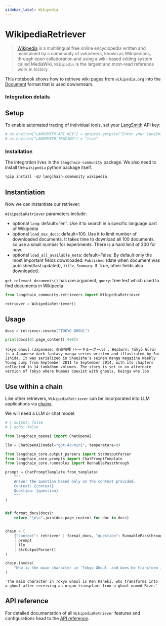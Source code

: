 ```yaml
---
sidebar_label: Wikipedia
---
```


# WikipediaRetriever

>[Wikipedia](https://wikipedia.org/) is a multilingual free online encyclopedia written and maintained by a community of volunteers, known as Wikipedians, through open collaboration and using a wiki-based editing system called MediaWiki. `Wikipedia` is the largest and most-read reference work in history.

This notebook shows how to retrieve wiki pages from `wikipedia.org` into the [Document](https://python.langchain.com/api_reference/core/documents/langchain_core.documents.base.Document.html) format that is used downstream.

### Integration details

<ItemTable category="external_retrievers" item="WikipediaRetriever" />

## Setup
To enable automated tracing of individual tools, set your [LangSmith](https://docs.smith.langchain.com/) API key:


```python
# os.environ["LANGSMITH_API_KEY"] = getpass.getpass("Enter your LangSmith API key: ")
# os.environ["LANGSMITH_TRACING"] = "true"
```

### Installation

The integration lives in the `langchain-community` package. We also need to install the `wikipedia` python package itself.


```python
%pip install -qU langchain-community wikipedia
```

## Instantiation

Now we can instantiate our retriever:

`WikipediaRetriever` parameters include:
- optional `lang`: default="en". Use it to search in a specific language part of Wikipedia
- optional `load_max_docs`: default=100. Use it to limit number of downloaded documents. It takes time to download all 100 documents, so use a small number for experiments. There is a hard limit of 300 for now.
- optional `load_all_available_meta`: default=False. By default only the most important fields downloaded: `Published` (date when document was published/last updated), `title`, `Summary`. If True, other fields also downloaded.

`get_relevant_documents()` has one argument, `query`: free text which used to find documents in Wikipedia


```python
from langchain_community.retrievers import WikipediaRetriever

retriever = WikipediaRetriever()
```

## Usage


```python
docs = retriever.invoke("TOKYO GHOUL")
```


```python
print(docs[0].page_content[:400])
```
```output
Tokyo Ghoul (Japanese: 東京喰種（トーキョーグール）, Hepburn: Tōkyō Gūru) is a Japanese dark fantasy manga series written and illustrated by Sui Ishida. It was serialized in Shueisha's seinen manga magazine Weekly Young Jump from September 2011 to September 2014, with its chapters collected in 14 tankōbon volumes. The story is set in an alternate version of Tokyo where humans coexist with ghouls, beings who loo
```
## Use within a chain
Like other retrievers, `WikipediaRetriever` can be incorporated into LLM applications via [chains](/oss/how-to/sequence/).

We will need a LLM or chat model:

<ChatModelTabs customVarName="llm" />



```python
# | output: false
# | echo: false

from langchain_openai import ChatOpenAI

llm = ChatOpenAI(model="gpt-4o-mini", temperature=0)
```


```python
from langchain_core.output_parsers import StrOutputParser
from langchain_core.prompts import ChatPromptTemplate
from langchain_core.runnables import RunnablePassthrough

prompt = ChatPromptTemplate.from_template(
    """
    Answer the question based only on the context provided.
    Context: {context}
    Question: {question}
    """
)


def format_docs(docs):
    return "\n\n".join(doc.page_content for doc in docs)


chain = (
    {"context": retriever | format_docs, "question": RunnablePassthrough()}
    | prompt
    | llm
    | StrOutputParser()
)
```


```python
chain.invoke(
    "Who is the main character in `Tokyo Ghoul` and does he transform into a ghoul?"
)
```



```output
'The main character in Tokyo Ghoul is Ken Kaneki, who transforms into a ghoul after receiving an organ transplant from a ghoul named Rize.'
```


## API reference

For detailed documentation of all `WikipediaRetriever` features and configurations head to the [API reference](https://python.langchain.com/api_reference/community/retrievers/langchain_community.retrievers.wikipedia.WikipediaRetriever.html#langchain-community-retrievers-wikipedia-wikipediaretriever).
